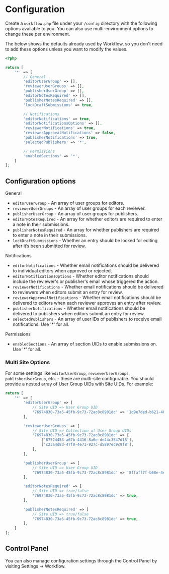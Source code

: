 # Configuration
Create a `workflow.php` file under your `/config` directory with the following options available to you. You can also use multi-environment options to change these per environment.

The below shows the defaults already used by Workflow, so you don't need to add these options unless you want to modify the values.

```php
<?php

return [
    '*' => [
        // General
        'editorUserGroup' => [],
        'reviewerUserGroups' => [],
        'publisherUserGroup' => [],
        'editorNotesRequired' => [],
        'publisherNotesRequired' => [],
        'lockDraftSubmissions' => true,

        // Notifications
        'editorNotifications' => true,
        'editorNotificationsOptions' => [],
        'reviewerNotifications' => true,
        'reviewerApprovalNotifications' => false,
        'publisherNotifications' => true,
        'selectedPublishers' => '*',

        // Permissions
        'enabledSections' => '*',
    ]
];
```

## Configuration options

General
- `editorUserGroup` - An array of user groups for editors.
- `reviewerUserGroups` - An array of user groups for each reviewer.
- `publisherUserGroup` - An array of user groups for publishers.
- `editorNotesRequired` - An array for whether editors are required to enter a note in their submissions.
- `publisherNotesRequired` - An array for whether publishers are required to enter a note in their submissions.
- `lockDraftSubmissions` - Whether an entry should be locked for editing after it‘s been submitted for review.

Notifications
- `editorNotifications` - Whether email notifications should be delivered to individual editors when approved or rejected.
- `editorNotificationsOptions` - Whether editor notifications should include the reviewer's or publisher's email whose triggered the action.
- `reviewerNotifications` - Whether email notifications should be delivered to reviewers when editors submit an entry for review.
- `reviewerApprovalNotifications` - Whether email notifications should be delivered to editors when each reviewer approves an entry after review.
- `publisherNotifications` - Whether email notifications should be delivered to publishers when editors submit an entry for review.
- `selectedPublishers` - An array of user IDs of publishers to receive email notifications. Use '\*' for all.

Permissions
- `enabledSections` - An array of section UIDs to enable submissions on. Use '\*' for all.

### Multi Site Options
For some settings like `editorUserGroup`, `reviewerUserGroups`, `publisherUserGroup`, etc. - these are multi-site configurable. You should provide a nested array of User Group UIDs with Site UIDs. For example:

```php
return [
    '*' => [
        'editorUserGroup' => [
            // Site UID => User Group UID
            '76974830-73a5-45fb-9c73-72ac8c8981dc' => '1d9e7ded-b621-48ee-9253-12a6e8f8094e',
        ],

        'reviewerUserGroups' => [
            // Site UID => Collection of User Group UIDs
            '76974830-73a5-45fb-9c73-72ac8c8981dc' => [
                ['87524453-a67b-4416-8a6e-de44c3547d18'],
                ['c23a4d8d-47f0-4e71-927c-d5897ec9c9f8'],
            ],
        ],

        'publisherUserGroup' => [
            // Site UID => User Group UID
            '76974830-73a5-45fb-9c73-72ac8c8981dc' => '8ffaff7f-b68e-4ed0-a74b-4e5596e01735',
        ],

        'editorNotesRequired' => [
            // Site UID => true/false
            '76974830-73a5-45fb-9c73-72ac8c8981dc' => true,
        ],

        'publisherNotesRequired' => [
            // Site UID => true/false
            '76974830-73a5-45fb-9c73-72ac8c8981dc' => true,
        ],
    ]
];
```

## Control Panel
You can also manage configuration settings through the Control Panel by visiting Settings → Workflow.
